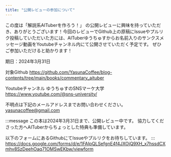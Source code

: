```yaml
---
title: "公開レビューの参加について"
---
```

この度は「解説系AITuberを作ろう！」   の公開レビューに興味を持っていただき、ありがとうございます！今回のレビューでGithub上の原稿にIssueやプルリク投稿していただいた方には、AITuberゆうちゅすからお名前入りのサンクスメッセージ動画をYoutubeチャンネル内にて公開させていただく予定です。
ぜひご参加いただけると助かります！

期日：2024年3月31日

対象Github
https://github.com/YasunaCoffee/blog-contents/tree/main/books/commentary_aituber

Youtubeチャンネル
ゆうちゅすのSNSマーケ大学  
https://www.youtube.com/@sns-university/

不明点は下記のメールアドレスまでお問い合わせください。
yasunacoffee@gmail.com

:::message
この本は2024年3月31日まで、公開レビュー中です。
協力してくださった方へAITuberからちょっとした特典も準備しています。

以下のフォームにあるGithubにてIssueやプルリクをお待ちしています。
:::
https://docs.google.com/forms/d/e/1FAIpQLSefgnE4f4JXOjQ9XH_x7hssdCXmhv8SzDeehOaq71OMSwEKbw/viewform